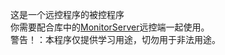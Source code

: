 这是一个远控程序的被控程序  
你需要配合库中的[MonitorServer](https://github.com/Mangofang/MonitorServer)远控端一起使用。  
警告！：本程序仅提供学习用途，切勿用于非法用途。
